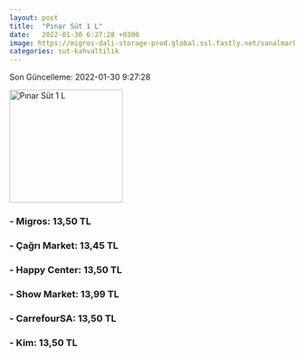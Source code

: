 ```yaml
---
layout: post
title:  "Pınar Süt 1 L"
date:   2022-01-30 6:27:28 +0300
image: https://migros-dali-storage-prod.global.ssl.fastly.net/sanalmarket/product/11010010/11010010-1ae231-1650x1650.jpg
categories: sut-kahvaltilik
---
```


Son Güncelleme: 2022-01-30 9:27:28

<img src="https://migros-dali-storage-prod.global.ssl.fastly.net/sanalmarket/product/11010010/11010010-1ae231-1650x1650.jpg" width="200" alt="Pınar Süt 1 L" />


### - Migros: 13,50 TL

### - Çağrı Market: 13,45 TL

### - Happy Center: 13,50 TL

### - Show Market: 13,99 TL

### - CarrefourSA: 13,50 TL

### - Kim: 13,50 TL

